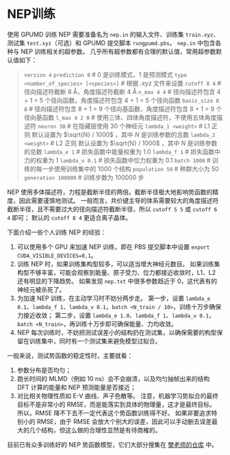 
# NEP训练

使用 GPUMD 训练 NEP 需要准备名为 `nep.in` 的输入文件、训练集 `train.xyz`、测试集 `test.xyz`（可选）和 GPUMD 提交脚本 `rungpumd.pbs`。
`nep.in` 中包含各种与 NEP 训练相关的超参数。
几乎所有超参数都有合理的默认值，常用超参数默认值如下：

> `version 4`
> `prediction 0` # 0 是训练模式，1 是预测模式
> `type <number_of_species> [<species>]` # 根据 .xyz 文件来设置
> `cutoff 8 4` # 径向描述符截断 8 Å，角度描述符截断 4 Å
> `n_max 4 4` # 径向描述符包含 4 + 1 = 5 个径向函数，角度描述符包含 4 + 1 = 5 个径向函数
> `basis_size 8 8` # 径向描述符包含 8 + 1 = 9 个径向基函数，角度描述符包含 8 + 1 = 9 个径向基函数
> `l_max 4 2 0` # 使用三体、四体角度描述符，不使用五体角度描述符
> `neuron 30` # 在隐藏层使用 30 个神经元
> `lambda_1 <weight>` # L1 正则 默认设置为 $\sqrt{N} / 1000$ ，其中 $N$ 是训练参数的总数
> `lambda_2 <weight>` # L2 正则 默认设置为 $\sqrt{N} / 1000$ ，其中 $N$ 是训练参数的总数
> `lambda_e 1` # 损失函数中能量权重为 1.0
> `lambda_f 1` # 损失函数中力的权重为 1
> `lambda_v 0.1` # 损失函数中位力权重为 0.1
> `batch 1000` # 训练的每一步使用训练集中的 1000 个结构
> `population 50` # 种群大小为 50
> `generation 100000` # 训练步数为 100000 步

NEP 使用多体描述符，力程是截断半径的两倍。截断半径极大地影响势函数的精度，因此需要谨慎地测试。
一般而言，共价键主导的体系需要较大的角度描述符截断半径，且不需要过大的径向描述符截断半径，所以 `cutoff 5 5` 或 `cutoff 6 4` 即可；
默认的 `cutoff 8 4` 更适合离子晶体。


下面介绍一些个人训练 NEP 的经验：

1. 可以使用多个 GPU 来加速 NEP 训练，即在 PBS 提交脚本中设置 `export CUDA_VISIBLE_DEVICES=0,1`。
2. 训练 NEP 时，如果训练集构型较多，可以适当增大神经元数目。
	如果训练集构型不够丰富，可能会观察到能量、原子受力、位力都接近收敛时，L1、L2 还有明显的下降趋势。
	如果发现 `nep.txt` 中很多参数趋近于 0，这代表有的神经元被杀死了。
3. 为加速 NEP 训练，在主动学习时不妨分两步走。
	第一步，设置 `lambda_e 0.1`、`lambda_f 1`、`lambda_v 0.1`，`batch <N_train / 10>`，训练十万步确保力接近收敛；
	第二步，设置 `lambda_e 1.0`、`lambda_f 1`、`lambda_v 0.1`，`batch <N_train>`，再训练十万步即可确保能量、力均收敛。
4. NEP 每次训练时，不妨把测试误差小的结构扔在测试集，以确保需要的构型保留在训练集中，同时有一个测试集来避免模型过拟合。

一般来说，测试势函数的稳定性时，主要就看：
1. 参数分布是否均匀；
2. 跑长时间的 MLMD（例如 10 ns）会不会崩溃，以及均匀抽帧出来的结构 DFT 计算的能量和 NEP 预测能量是否接近；
3. 对比相关物理性质如 E-V 曲线、声子色散等。
注意，机器学习势拟合的最终目标不是非常小的 RMSE，而是能落实到具体的物理量，这才是最终目标。
所以，RMSE 降不下去不一定代表这个势函数训练得不好。
如果非要追求特别小的 RMSE，由于 RMSE 会放大个别大的误差，因此可以手动删去误差最大的几个结构，但这么做的合理性显然是有待商榷的。

目前已有众多训练好的 NEP 势函数模型，它们大部分搜集在 [樊老师的仓库](https://gitlab.com/brucefan1983/nep-data) 中。
